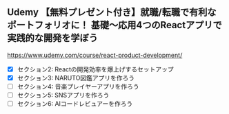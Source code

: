 ## Udemy 【無料プレゼント付き】就職/転職で有利なポートフォリオに！ 基礎〜応用4つのReactアプリで実践的な開発を学ぼう

https://www.udemy.com/course/react-product-development/

- [x] セクション2: Reactの開発効率を爆上げするセットアップ
- [x] セクション3: NARUTO図鑑アプリを作ろう
- [ ] セクション4: 音楽プレイヤーアプリを作ろう
- [ ] セクション5: SNSアプリを作ろう
- [ ] セクション6: AIコードレビュアーを作ろう